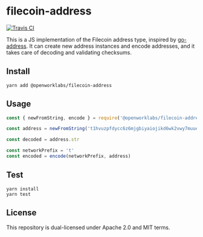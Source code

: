 # filecoin-address

[![Travis CI](https://travis-ci.org/openworklabs/filecoin-address.svg?branch=primary)](https://travis-ci.org/openworklabs/filecoin-address)

This is a JS implementation of the Filecoin address type, inspired by [go-address](https://github.com/filecoin-project/go-address). It can create new address instances and encode addresses, and it takes care of decoding and validating checksums. 

## Install

`yarn add @openworklabs/filecoin-address`

## Usage

```js
const { newFromString, encode } = require('@openworklabs/filecoin-address')

const address = newFromString('t1hvuzpfdycc6z6mjgbiyaiojikd6wk2vwy7muuei')

const decoded = address.str

const networkPrefix = 't'
const encoded = encode(networkPrefix, address)
```

## Test

`yarn install`<br/>
`yarn test`

## License

This repository is dual-licensed under Apache 2.0 and MIT terms.
